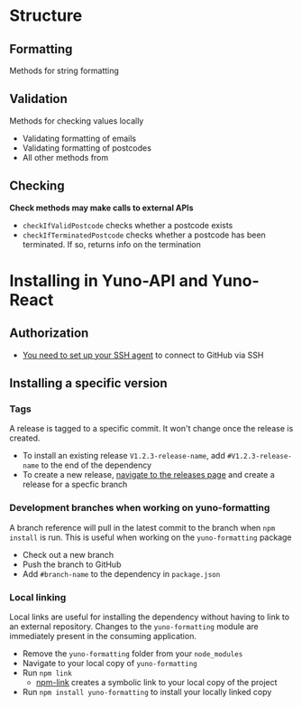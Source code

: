 
# Structure

## Formatting 

Methods for string formatting

## Validation

Methods for checking values locally 
- Validating formatting of emails
- Validating formatting of postcodes
- All other methods from 

## Checking 
**Check methods may make calls to external APIs**
- `checkIfValidPostcode` checks whether a postcode exists
- `checkIfTerminatedPostcode` checks whether a postcode has been terminated. If so, returns info on the termination

# Installing in Yuno-API and Yuno-React

## Authorization

- [You need to set up your SSH agent](https://docs.github.com/en/authentication/connecting-to-github-with-ssh) to connect to GitHub via SSH

## Installing a specific version

### Tags

A release is tagged to a specific commit. It won't change once the release is created.

- To install an existing release `V1.2.3-release-name`, add `#V1.2.3-release-name` to the end of the dependency
- To create a new release, [navigate to the releases page](https://github.com/goyunotech/yuno-formatting-validation/releases) and create a release for a specfic branch

### Development branches when working on yuno-formatting

A branch reference will pull in the latest commit to the branch when `npm install` is run. This is useful when working on the `yuno-formatting` package

- Check out a new branch
- Push the branch to GitHub
- Add `#branch-name` to the dependency in `package.json`


### Local linking

Local links are useful for installing the dependency without having to link to an external repository.
Changes to the `yuno-formatting` module are immediately present in the consuming application.

- Remove the `yuno-formatting` folder from your `node_modules`
- Navigate to your local copy of `yuno-formatting`
- Run `npm link`
  - [npm-link](https://docs.npmjs.com/cli/v8/commands/npm-link) creates a symbolic link to your local copy of the project
- Run `npm install yuno-formatting` to install your locally linked copy

